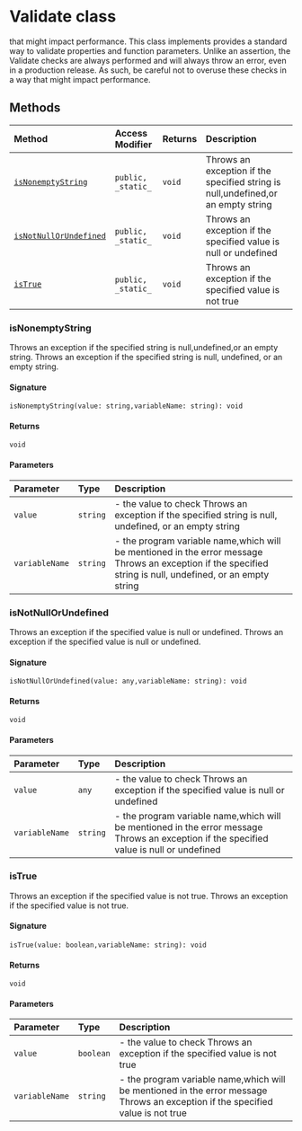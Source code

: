 # Validate class





that might impact performance. 
This class implements provides a standard way to validate properties and function parameters. 
Unlike an assertion, the Validate checks are always performed and will always throw an error, 
even in a production release. As such, be careful not to overuse these checks in a way 
that might impact performance.






## Methods

| Method	   | Access Modifier | Returns	| Description|
|:-------------|:----|:-------|:-----------|
|[`isNonemptyString`](#isnonemptystring)     | `public, _static_` | `void` | Throws an exception if the specified string is null,undefined,or an empty string |
|[`isNotNullOrUndefined`](#isnotnullorundefined)     | `public, _static_` | `void` | Throws an exception if the specified value is null or undefined |
|[`isTrue`](#istrue)     | `public, _static_` | `void` | Throws an exception if the specified value is not true |




### isNonemptyString

Throws an exception if the specified string is null,undefined,or an empty string. 
Throws an exception if the specified string is null, undefined, or an empty string.

#### Signature
`isNonemptyString(value: string,variableName: string): void`

#### Returns
`void`


#### Parameters


| Parameter	   | Type    | Description |
|:-------------|:---------------|:------------|
| `value`    | `string` | - the value to check  Throws an exception if the specified string is null, undefined, or an empty string |
| `variableName`    | `string` | - the program variable name,which will be mentioned in the error message  Throws an exception if the specified string is null, undefined, or an empty string |


### isNotNullOrUndefined

Throws an exception if the specified value is null or undefined. 
Throws an exception if the specified value is null or undefined.

#### Signature
`isNotNullOrUndefined(value: any,variableName: string): void`

#### Returns
`void`


#### Parameters


| Parameter	   | Type    | Description |
|:-------------|:---------------|:------------|
| `value`    | `any` | - the value to check  Throws an exception if the specified value is null or undefined |
| `variableName`    | `string` | - the program variable name,which will be mentioned in the error message  Throws an exception if the specified value is null or undefined |


### isTrue

Throws an exception if the specified value is not true. 
Throws an exception if the specified value is not true.

#### Signature
`isTrue(value: boolean,variableName: string): void`

#### Returns
`void`


#### Parameters


| Parameter	   | Type    | Description |
|:-------------|:---------------|:------------|
| `value`    | `boolean` | - the value to check  Throws an exception if the specified value is not true |
| `variableName`    | `string` | - the program variable name,which will be mentioned in the error message  Throws an exception if the specified value is not true |

